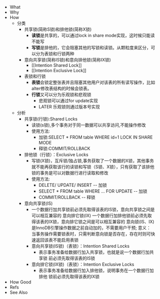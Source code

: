- What
- Why
- How
	- 分类
		- 共享锁(简称S锁)和排他锁(简称X锁)
			- **读锁**是共享的，可以通过lock in share mode实现，这时候只能读不能写
			- **写锁**是排他的，它会阻塞其他的写锁和读锁。从颗粒度来区分，可以分为表锁和行锁两种
		- 意向共享锁(简称IS锁)和意向排他锁(简称IX锁)
			- [[Intention Shared Lock]]
			- [[Intention Exclusive Lock]]
		- 表锁和行锁
			- **表锁**会锁定整张表并且阻塞其他用户对该表的所有读写操作，比如alter修改表结构的时候会锁表。
			- **行锁**又可以分为乐观锁和悲观锁
				- 悲观锁可以通过for update实现
				- LATER 乐观锁则通过版本号实现
	- 分析
		- 共享锁(行锁):Shared Locks
			- 读锁(s锁),多个事务对于同一数据可以共享访问,不能操作修改
			- 使用方法:
				- 加锁:SELECT * FROM table WHERE id=1 LOCK IN SHARE MODE
				- 释锁:COMMIT/ROLLBACK
		- 排他锁（行锁）：Exclusive Locks
			- 写锁(X锁)，互斥锁/独占锁,事务获取了一个数据的X锁，其他事务就不能再获取该行的读锁和写锁（S锁、X锁），只有获取了该排他锁的事务是可以对数据行进行读取和修改
			- 使用方法:
				- DELETE/ UPDATE/ INSERT -- 加锁
				- SELECT * FROM table WHERE ... FOR UPDATE -- 加锁
				- COMMIT/ROLLBACK -- 释锁
		- 意向共享锁(IS)
			- 一个数据行加共享锁前必须先取得该表的IS锁，意向共享锁之间是可以相互兼容的 意向排它锁(IX) 一个数据行加排他锁前必须先取得该表的IX锁，意向排它锁之间是可以相互兼容的 意向锁(IS、IX)是InnoDB引擎操作数据之前自动加的，不需要用户干预; 意义： 当事务操作需要锁表时，只需判断意向锁是否存在，存在时则可快速返回该表不能启用表锁
			- 意向共享锁(IS锁)（表锁）：Intention Shared Locks
				- 表示事务准备给数据行加入共享锁，也就是说一个数据行加共享锁 前必须先取得该表的IS锁
			- 意向排它锁(IX锁)（表锁）：Intention Exclusive Locks
				- 表示事务准备给数据行加入排他锁，说明事务在一个数据行加排他 锁前必须先取得该表的IX锁
- How Good
- Refs
- See Also